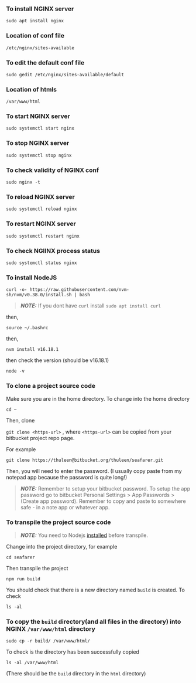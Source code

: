 ### To install NGINX server

`sudo apt install nginx`

### Location of conf file

`/etc/nginx/sites-available`

### To edit the default conf file

`sudo gedit /etc/nginx/sites-available/default`

### Location of htmls

`/var/www/html`

### To start NGINX server

`sudo systemctl start nginx`

### To stop NGINX server

`sudo systemctl stop nginx`

### To check validity of NGINX conf

`sudo nginx -t`

### To reload NGINX server

`sudo systemctl reload nginx`

### To restart NGINX server

`sudo systemctl restart nginx`

### To check NGIINX process status

`sudo systemctl status nginx`

### To install NodeJS

<a name="To_install_NodeJS"></a>

`curl -o- https://raw.githubusercontent.com/nvm-sh/nvm/v0.38.0/install.sh | bash`

> **_NOTE:_** If you dont have `curl` install `sudo apt install curl`

then,

`source ~/.bashrc`

then,

`nvm install v16.18.1`

then check the version (should be v16.18.1)

`node -v`

### To clone a project source code

Make sure you are in the home directory. To change into the home directory

`cd ~`

Then, clone

`git clone <https-url>` , where `<https-url>` can be copied from your bitbucket project repo page.

For example

`git clone https://thuleen@bitbucket.org/thuleen/seafarer.git`

Then, you will need to enter the password. (I usually copy paste from my notepad app because the password is quite long!)

> **_NOTE:_** Remember to setup your bitbucket password. To setup the app password go to bitbucket Personal Settings > App Passwords > (Create app password). Remember to copy and paste to somewhere safe - in a note app or whatever app.

### To transpile the project source code

> **_NOTE:_** You need to Nodejs [installed](#To-install-NodeJS) before transpile.

Change into the project directory, for example

`cd seafarer`

Then transpile the project

`npm run build`

You should check that there is a new directory named `build` is created. To check

`ls -al`

### To copy the `build` directory(and all files in the directory) into NGINX `/var/www/html` directory

`sudo cp -r build/ /var/www/html/`

To check is the directory has been successfully copied

`ls -al /var/www/html`

(There should be the `build` directory in the `html` directory)
